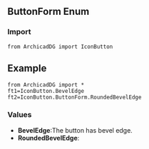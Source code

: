 ## ButtonForm Enum

### Import
```
from ArchicadDG import IconButton
``` 

## Example
```
from ArchicadDG import *
ft1=IconButton.BevelEdge
ft2=IconButton.ButtonForm.RoundedBevelEdge
```

### Values
* **BevelEdge**:The button has bevel edge.
* **RoundedBevelEdge**: